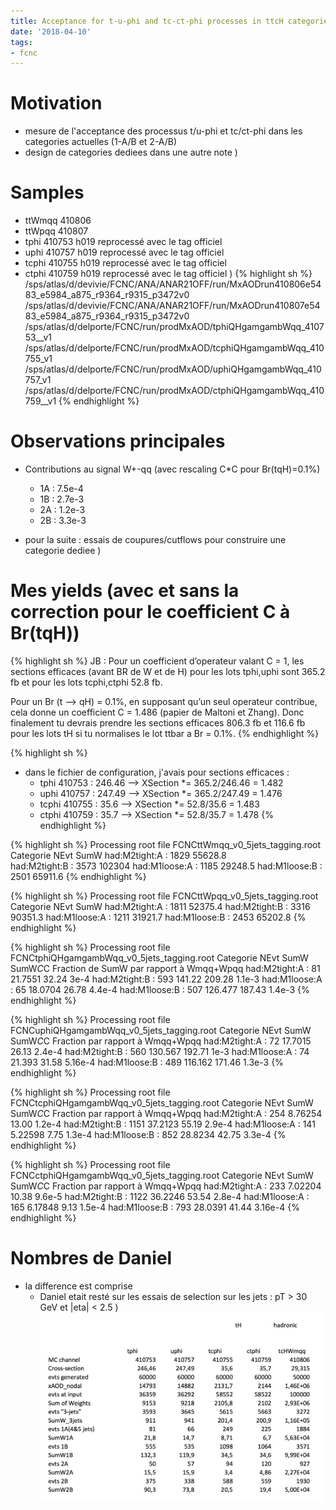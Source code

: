 ```yaml
---
title: Acceptance for t-u-phi and tc-ct-phi processes in ttcH categories 
date: '2018-04-10'
tags:
- fcnc
---
```

# Motivation

* mesure de l'acceptance des processus t/u-phi et tc/ct-phi dans les categories actuelles (1-A/B et 2-A/B)
* design de categories dediees dans une autre note
)
# Samples

* ttWmqq 410806
* ttWpqq 410807
* tphi 410753  h019 reprocessé avec le tag officiel
* uphi 410757  h019 reprocessé avec le tag officiel
* tcphi 410755 h019 reprocessé avec le tag officiel
* ctphi 410759 h019 reprocessé avec le tag officiel
)
{% highlight sh %}
/sps/atlas/d/devivie/FCNC/ANA/ANAR21OFF/run/MxAODrun410806e5483_e5984_a875_r9364_r9315_p3472v0
/sps/atlas/d/devivie/FCNC/ANA/ANAR21OFF/run/MxAODrun410807e5483_e5984_a875_r9364_r9315_p3472v0
/sps/atlas/d/delporte/FCNC/run/prodMxAOD/tphiQHgamgambWqq_410753__v1
/sps/atlas/d/delporte/FCNC/run/prodMxAOD/tcphiQHgamgambWqq_410755_v1
/sps/atlas/d/delporte/FCNC/run/prodMxAOD/uphiQHgamgambWqq_410757_v1
/sps/atlas/d/delporte/FCNC/run/prodMxAOD/ctphiQHgamgambWqq_410759__v1
{% endhighlight %}

# Observations principales

* Contributions au signal W+-qq (avec rescaling C*C pour Br(tqH)=0.1%)
  * 1A : 7.5e-4
  * 1B : 2.7e-3
  * 2A : 1.2e-3
  * 2B : 3.3e-3
  
* pour la suite : essais de coupures/cutflows pour construire une categorie dediee
)
# Mes yields (avec et sans la correction pour le coefficient C à Br(tqH))
{% highlight sh %}
JB : Pour un coefficient d’operateur valant C = 1, les sections efficaces (avant BR de W et de H) 
pour les lots tphi,uphi sont 365.2 fb et pour les lots tcphi,ctphi 52.8 fb. 

 Pour un Br (t —> qH) = 0.1%, en supposant qu’un seul operateur contribue, cela
donne un coefficient C = 1.486 (papier de Maltoni et Zhang). Donc finalement tu 
devrais prendre les sections efficaces 806.3 fb et 116.6 fb pour les lots tH si tu 
normalises le lot ttbar a Br = 0.1%. 
{% endhighlight %}

{% highlight sh %}
* dans le fichier de configuration, j'avais pour sections efficaces :
   * tphi 410753  : 246.46  --> XSection *= 365.2/246.46 = 1.482
   * uphi 410757  : 247.49  --> XSection *= 365.2/247.49 = 1.476
   * tcphi 410755 : 35.6    --> XSection *= 52.8/35.6    = 1.483
   * ctphi 410759 : 35.7    --> XSection *= 52.8/35.7    = 1.478
{% endhighlight %}

{% highlight sh %}
Processing root file FCNCttWmqq_v0_5jets_tagging.root
Categorie       NEvt  SumW
had:M2tight:A : 1829 	55628.8   
had:M2tight:B : 3573 	102304
had:M1loose:A : 1185 	29248.5
had:M1loose:B : 2501 	65911.6
{% endhighlight %}

{% highlight sh %}
Processing root file FCNCttWpqq_v0_5jets_tagging.root
Categorie       NEvt  SumW
had:M2tight:A : 1811 	52375.4
had:M2tight:B : 3316 	90351.3
had:M1loose:A : 1211 	31921.7
had:M1loose:B : 2453 	65202.8
{% endhighlight %}

{% highlight sh %}
Processing root file FCNCtphiQHgamgambWqq_v0_5jets_tagging.root
Categorie       NEvt  SumW      SumW*C*C  Fraction de SumW par rapport à Wmqq+Wpqq
had:M2tight:A : 81    21.7551   32.24     3e-4
had:M2tight:B : 593   141.22    209.28    1.1e-3
had:M1loose:A : 65 	  18.0704   26.78     4.4e-4
had:M1loose:B : 507   126.477   187.43    1.4e-3
{% endhighlight %}

{% highlight sh %}
Processing root file FCNCuphiQHgamgambWqq_v0_5jets_tagging.root
Categorie       NEvt  SumW      SumW*C*C  Fraction par rapport à Wmqq+Wpqq
had:M2tight:A : 72 	  17.7015   26.13     2.4e-4
had:M2tight:B : 560   130.567   192.71    1e-3
had:M1loose:A : 74    21.393    31.58     5.16e-4
had:M1loose:B : 489   116.162   171.46    1.3e-3
{% endhighlight %}

{% highlight sh %}
Processing root file FCNCtcphiQHgamgambWqq_v0_5jets_tagging.root
Categorie       NEvt  SumW      SumW*C*C  Fraction par rapport à Wmqq+Wpqq
had:M2tight:A : 254 	8.76254   13.00     1.2e-4
had:M2tight:B : 1151 	37.2123   55.19     2.9e-4
had:M1loose:A : 141 	5.22598   7.75      1.3e-4
had:M1loose:B : 852 	28.8234   42.75     3.3e-4
{% endhighlight %}

{% highlight sh %}
Processing root file FCNCctphiQHgamgambWqq_v0_5jets_tagging.root
Categorie       NEvt  SumW      SumW*C*C  Fraction par rapport à Wmqq+Wpqq
had:M2tight:A : 233 	7.02204   10.38     9.6e-5
had:M2tight:B : 1122 	36.2246   53.54     2.8e-4
had:M1loose:A : 165 	6.17848   9.13      1.5e-4
had:M1loose:B : 793 	28.0391   41.44     3.16e-4
{% endhighlight %}

# Nombres de Daniel

* la difference est comprise
  * Daniel etait resté sur les essais de selection sur les jets : pT > 30 GeV et |eta| < 2.5
)
![IMAGE](/images/q/3583BE7543F8A8680CE0FFD9BBC7F857.jpg)
